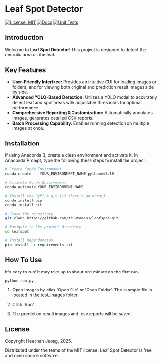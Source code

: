 # Leaf Spot Detector

[![License: MIT](https://img.shields.io/badge/License-MIT-yellow.svg)](https://opensource.org/licenses/MIT)
[![Docs](https://img.shields.io/badge/docs-passing-brightgreen.svg)](https://example.com/mydocs)
[![Unit Tests](https://img.shields.io/badge/Unit%20Tests-failing-red.svg)](https://example.com/unit-tests)


## Introduction

Welcome to **Leaf Spot Detector**! This project is designed to detect the necrotic area on the leaf.

## Key Features

- **User-Friendly Interface:** Provides an intuitive GUI for loading images or folders, and for viewing both original and prediction result images side by side.
- **Advanced YOLO-Based Detection:** Utilizes a YOLO model to accurately detect leaf and spot areas with adjustable thresholds for optimal performance.
- **Comprehensive Reporting & Customization:** Automatically annotates images, generates detailed CSV reports.
- **Batch Processing Capability:** Enables running detection on multiple images at once.

## Installation

If using Anaconda 3, create a clean environment and activate it.
In Anaconda Prompt, type the following these steps to install the project:
```bash
# Create Conda Environment
conda create -n YOUR_ENVIRONMENT_NAME python==3.10

# Activate Conda Environment
conda activate YOUR_ENVIRONMENT_NAME

# Install the PyPI & git (if there's an error)
conda install pip
conda install git

# Clone the repository
git clone https://github.com/th00tames1/leafspot.git

# Navigate to the project directory
cd leafspot

# Install dependencies
pip install -r requirements.txt
```

## How To Use

It's easy to run! It may take up to about one minute on the first run.
```bash
python run.py
```

1. Open Images by click 'Open File' or 'Open Folder'. 
The example file is located in the test_images folder.

2. Click 'Run'.

3. The prediction result images and .csv reports will be saved.


## License

Copyright Heechan Jeong, 2025.

Distributed under the terms of the MIT license, Leaf Spot Detector is free and open source software.